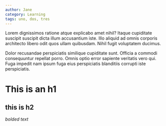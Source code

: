 ```yaml
---
author: Jane
category: Learning
tags: uno, dos, tres
---
```

Lorem dignissimos ratione atque explicabo amet nihil? <!--more--> Itaque cupiditate suscipit suscipit dicta illum accusantium iste. Illo aliquid ad omnis corporis architecto libero odit quos ullam quibusdam. Nihil fugit voluptatem ducimus.

Dolor recusandae perspiciatis similique cupiditate sunt. Officia a commodi consequuntur repellat porro. Omnis optio error sapiente veritatis vero qui. Fuga impedit nam ipsum fuga eius perspiciatis blanditiis corrupti iste perspiciatis.


# This is an h1
## this is h2
*bolded text*



